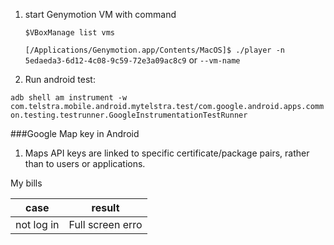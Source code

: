 1. start Genymotion VM with command

	`$VBoxManage list vms`

	`[/Applications/Genymotion.app/Contents/MacOS]$ ./player -n 5edaeda3-6d12-4c08-9c59-72e3a09ac8c9`
	or
	`--vm-name`
	
	
	
2. Run android test:

`adb shell am instrument -w com.telstra.mobile.android.mytelstra.test/com.google.android.apps.common.testing.testrunner.GoogleInstrumentationTestRunner`
	


###Google Map key in Android
1. Maps API keys are linked to specific certificate/package pairs, rather than to users or applications. 



My bills

case|result
--|--
not log in | Full screen erro
